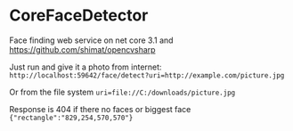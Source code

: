 # CoreFaceDetector

Face finding web service on net core 3.1 and https://github.com/shimat/opencvsharp

Just run and give it a photo from internet: `http://localhost:59642/face/detect?uri=http://example.com/picture.jpg`

Or from the file system `uri=file://C:/downloads/picture.jpg`

Response is 404 if there no faces or biggest face `{"rectangle":"829,254,570,570"}`
